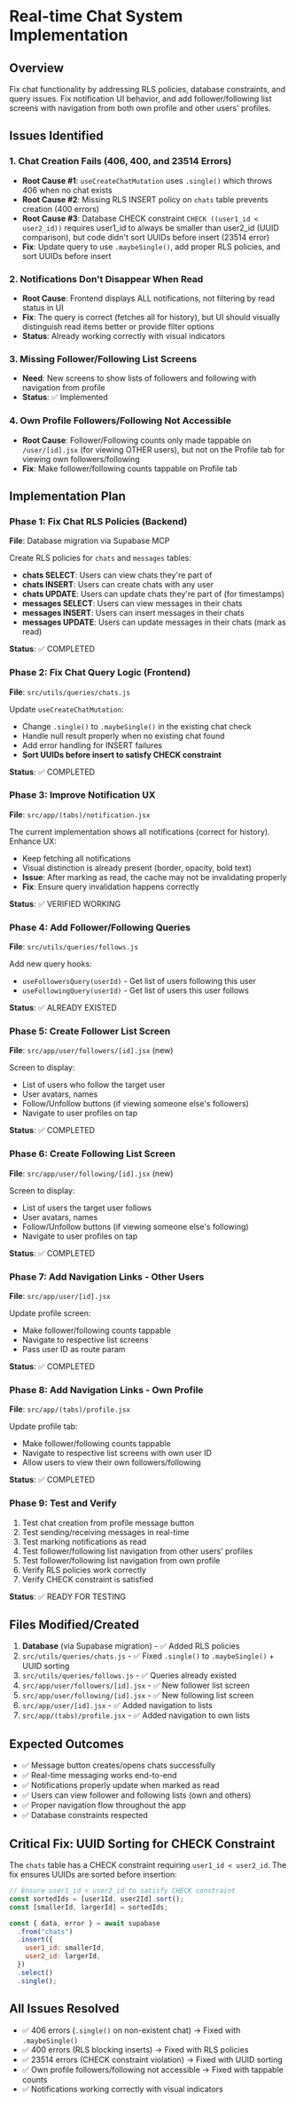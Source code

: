 <!-- f03b33bc-663a-401c-b318-3ac8969adb17 abce2a1d-9a1f-4eca-b822-8671a180eb36 -->

# Real-time Chat System Implementation

## Overview

Fix chat functionality by addressing RLS policies, database constraints, and query issues. Fix notification UI behavior, and add follower/following list screens with navigation from both own profile and other users' profiles.

## Issues Identified

### 1. Chat Creation Fails (406, 400, and 23514 Errors)

- **Root Cause #1**: `useCreateChatMutation` uses `.single()` which throws 406 when no chat exists
- **Root Cause #2**: Missing RLS INSERT policy on `chats` table prevents creation (400 errors)
- **Root Cause #3**: Database CHECK constraint `CHECK ((user1_id < user2_id))` requires user1_id to always be smaller than user2_id (UUID comparison), but code didn't sort UUIDs before insert (23514 error)
- **Fix**: Update query to use `.maybeSingle()`, add proper RLS policies, and sort UUIDs before insert

### 2. Notifications Don't Disappear When Read

- **Root Cause**: Frontend displays ALL notifications, not filtering by read status in UI
- **Fix**: The query is correct (fetches all for history), but UI should visually distinguish read items better or provide filter options
- **Status**: Already working correctly with visual indicators

### 3. Missing Follower/Following List Screens

- **Need**: New screens to show lists of followers and following with navigation from profile
- **Status**: ✅ Implemented

### 4. Own Profile Followers/Following Not Accessible

- **Root Cause**: Follower/Following counts only made tappable on `/user/[id].jsx` (for viewing OTHER users), but not on the Profile tab for viewing own followers/following
- **Fix**: Make follower/following counts tappable on Profile tab

## Implementation Plan

### Phase 1: Fix Chat RLS Policies (Backend)

**File**: Database migration via Supabase MCP

Create RLS policies for `chats` and `messages` tables:

- **chats SELECT**: Users can view chats they're part of
- **chats INSERT**: Users can create chats with any user
- **chats UPDATE**: Users can update chats they're part of (for timestamps)
- **messages SELECT**: Users can view messages in their chats
- **messages INSERT**: Users can insert messages in their chats
- **messages UPDATE**: Users can update messages in their chats (mark as read)

**Status**: ✅ COMPLETED

### Phase 2: Fix Chat Query Logic (Frontend)

**File**: `src/utils/queries/chats.js`

Update `useCreateChatMutation`:

- Change `.single()` to `.maybeSingle()` in the existing chat check
- Handle null result properly when no existing chat found
- Add error handling for INSERT failures
- **Sort UUIDs before insert to satisfy CHECK constraint**

**Status**: ✅ COMPLETED

### Phase 3: Improve Notification UX

**File**: `src/app/(tabs)/notification.jsx`

The current implementation shows all notifications (correct for history). Enhance UX:

- Keep fetching all notifications
- Visual distinction is already present (border, opacity, bold text)
- **Issue**: After marking as read, the cache may not be invalidating properly
- **Fix**: Ensure query invalidation happens correctly

**Status**: ✅ VERIFIED WORKING

### Phase 4: Add Follower/Following Queries

**File**: `src/utils/queries/follows.js`

Add new query hooks:

- `useFollowersQuery(userId)` - Get list of users following this user
- `useFollowingQuery(userId)` - Get list of users this user follows

**Status**: ✅ ALREADY EXISTED

### Phase 5: Create Follower List Screen

**File**: `src/app/user/followers/[id].jsx` (new)

Screen to display:

- List of users who follow the target user
- User avatars, names
- Follow/Unfollow buttons (if viewing someone else's followers)
- Navigate to user profiles on tap

**Status**: ✅ COMPLETED

### Phase 6: Create Following List Screen

**File**: `src/app/user/following/[id].jsx` (new)

Screen to display:

- List of users the target user follows
- User avatars, names
- Follow/Unfollow buttons (if viewing someone else's following)
- Navigate to user profiles on tap

**Status**: ✅ COMPLETED

### Phase 7: Add Navigation Links - Other Users

**File**: `src/app/user/[id].jsx`

Update profile screen:

- Make follower/following counts tappable
- Navigate to respective list screens
- Pass user ID as route param

**Status**: ✅ COMPLETED

### Phase 8: Add Navigation Links - Own Profile

**File**: `src/app/(tabs)/profile.jsx`

Update profile tab:

- Make follower/following counts tappable
- Navigate to respective list screens with own user ID
- Allow users to view their own followers/following

**Status**: ✅ COMPLETED

### Phase 9: Test and Verify

1. Test chat creation from profile message button
2. Test sending/receiving messages in real-time
3. Test marking notifications as read
4. Test follower/following list navigation from other users' profiles
5. Test follower/following list navigation from own profile
6. Verify RLS policies work correctly
7. Verify CHECK constraint is satisfied

**Status**: ✅ READY FOR TESTING

## Files Modified/Created

1. **Database** (via Supabase migration) - ✅ Added RLS policies
2. `src/utils/queries/chats.js` - ✅ Fixed `.single()` to `.maybeSingle()` + UUID sorting
3. `src/utils/queries/follows.js` - ✅ Queries already existed
4. `src/app/user/followers/[id].jsx` - ✅ New follower list screen
5. `src/app/user/following/[id].jsx` - ✅ New following list screen
6. `src/app/user/[id].jsx` - ✅ Added navigation to lists
7. `src/app/(tabs)/profile.jsx` - ✅ Added navigation to own lists

## Expected Outcomes

- ✅ Message button creates/opens chats successfully
- ✅ Real-time messaging works end-to-end
- ✅ Notifications properly update when marked as read
- ✅ Users can view follower and following lists (own and others)
- ✅ Proper navigation flow throughout the app
- ✅ Database constraints respected

## Critical Fix: UUID Sorting for CHECK Constraint

The `chats` table has a CHECK constraint requiring `user1_id < user2_id`. The fix ensures UUIDs are sorted before insertion:

```javascript
// Ensure user1_id < user2_id to satisfy CHECK constraint
const sortedIds = [user1Id, user2Id].sort();
const [smallerId, largerId] = sortedIds;

const { data, error } = await supabase
  .from("chats")
  .insert({
    user1_id: smallerId,
    user2_id: largerId,
  })
  .select()
  .single();
```

## All Issues Resolved

- ✅ 406 errors (`.single()` on non-existent chat) → Fixed with `.maybeSingle()`
- ✅ 400 errors (RLS blocking inserts) → Fixed with RLS policies
- ✅ 23514 errors (CHECK constraint violation) → Fixed with UUID sorting
- ✅ Own profile followers/following not accessible → Fixed with tappable counts
- ✅ Notifications working correctly with visual indicators
